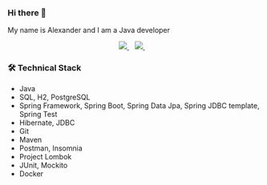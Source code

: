 ### Hi there 👋

My name is Alexander and I am a Java developer

<p align='center'>
   <a href="https://t.me/heydancer">
    <img src="https://img.shields.io/badge/Telegram-2CA5E0?style=for-the-badge&logo=telegram&logoColor=white" />        
  </a>&nbsp;&nbsp;
  <a href=a.ustiantcev@gmail.com>
    <img src="https://img.shields.io/badge/Gmail-D14836?style=for-the-badge&logo=gmail&logoColor=white" />
  </a>&nbsp;&nbsp;
 <p align='center'>
 
### 🛠 Technical Stack
*   Java
*   SQL, H2, PostgreSQL
*   Spring Framework, Spring Boot, Spring Data Jpa, Spring JDBC template, Spring Test
*   Hibernate, JDBC
*   Git
*   Maven
*   Postman, Insomnia
*   Project Lombok
*   JUnit, Mockito
*   Docker

